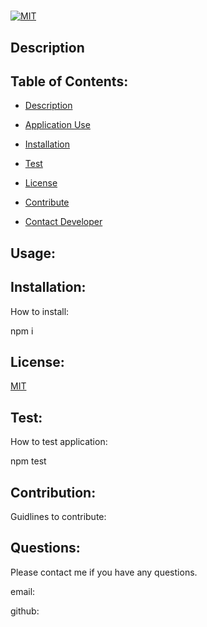 # 
  
  [![MIT](https://img.shields.io/badge/License-MIT-green.svg)](https://opensource.org/licenses/MIT)
  
  ## Description
  
  
  
  ## Table of Contents:
 
  * [Description](##Description)

  * [Application Use](##usage)

  * [Installation](##Installation)

  * [Test](##Test)

  * [License](##License)

  * [Contribute](##Contribute)

  * [Contact Developer](##Questions)
  
  ## Usage:

  

  ## Installation:

  How to install:
  
  npm i
  
  ## License:
  
  [MIT](https://opensource.org/licenses/MIT)

  
  ## Test:

  How to test application:

  npm test
  
  ## Contribution:

  Guidlines to contribute:

  

  ## Questions:

  Please contact me if you have any questions.
 
  email: 
  
  github: [](www.github.com/)
  
      